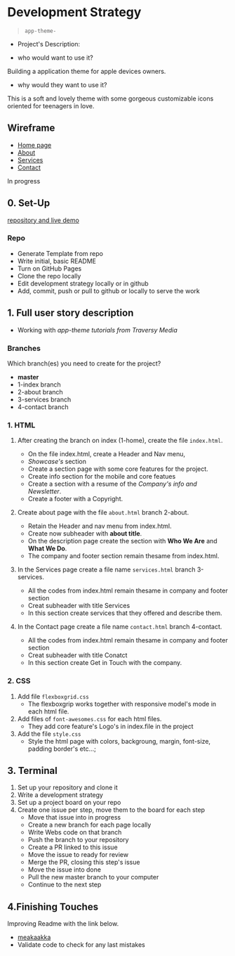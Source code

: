 # Development Strategy

> `app-theme-`

- Project's Description:

- who would want to use it?

Building a application theme for apple devices owners.

- why would they want to use it?

This is a soft and lovely theme with some gorgeous customizable icons oriented for teenagers in love.

## Wireframe

- [Home page](https://wireframe.cc/Amd3DJ)
- [About](https://wireframe.cc/kGalXV)
- [Services](https://wireframe.cc/z3znq7)
- [Contact](https://wireframe.cc/T9j2qt)

In progress

## 0. Set-Up

[repository and live demo](https://brainketunze.github.io/app-theme-/)

### Repo

  - Generate Template from repo
  - Write initial, basic README
  - Turn on GitHub Pages
  - Clone the repo locally
  - Edit development strategy locally or in github
  - Add, commit, push or pull to github or locally to serve the work

## 1. Full user story description

- Working with _app-theme tutorials from Traversy Media_

### Branches

Which branch(es) you need to create for the project?

- **master** 
- 1-index branch  
- 2-about branch  
- 3-services branch
- 4-contact branch

### 1. HTML

1. After creating the branch on index (1-home), create the file `index.html`.

   - On the file index.html, create a Header and Nav menu,
   - _Showcase's_ section
   - Create a section page with some core features for the project.
   - Create info section for the mobile and core featues
   - Create a section with a resume of the _Company's info and Newsletter_.
   - Create a footer with a Copyright.

2. Create about page with the file `about.html` branch 2-about.

   - Retain the Header and nav menu from index.html.
   - Create now subheader with **about title**.
   - On the description page create the section with **Who We Are** and **What We Do**.
   - The company and footer section remain thesame from index.html.

3. In the Services page create a file name `services.html` branch 3-services.

   - All the codes from index.html remain thesame in company and footer section
   - Creat subheader with title Services
   - In this section create services that they offered and describe them.

4. In the Contact page create a file name `contact.html` branch 4-contact.

   - All the codes from index.html remain thesame in company and footer section
   - Creat subheader with title Conatct
   - In this section create Get in Touch with the company.

### 2. CSS

1. Add file `flexboxgrid.css`
   - The flexboxgrip works together with responsive model's mode in each html file.
2. Add files of `font-awesomes.css` for each html files.
   - They add core feature's Logo's in index.file in the project
3. Add the file `style.css`
   - Style the html page with colors, backgroung, margin, font-size, padding border's etc...;
  
## 3. Terminal

1. Set up your repository and clone it
2. Write a development strategy
3. Set up a project board on your repo
4. Create one issue per step, move them to the board
   for each step
   - Move that issue into in progress
   - Create a new branch for each page locally
   - Write Webs code on that branch
   - Push the branch to your repository
   - Create a PR linked to this issue
   - Move the issue to ready for review
   - Merge the PR, closing this step's issue
   - Move the issue into done
   - Pull the new master branch to your computer
   - Continue to the next step

## 4.Finishing Touches

Improving Readme with the link below.

- [meakaakka](https://medium.com/@meakaakka/a-beginners-guide-to-writing-a-kickass-readme-7ac01da88ab3)
- Validate code to check for any last mistakes
